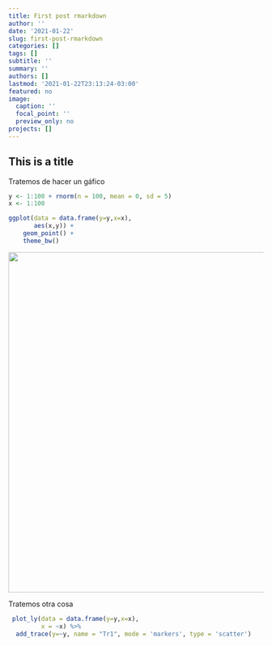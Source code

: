 ```yaml
---
title: First post rmarkdown
author: ''
date: '2021-01-22'
slug: first-post-rmarkdown
categories: []
tags: []
subtitle: ''
summary: ''
authors: []
lastmod: '2021-01-22T23:13:24-03:00'
featured: no
image:
  caption: ''
  focal_point: ''
  preview_only: no
projects: []
---
```


<script src="{{< blogdown/postref >}}index_files/htmlwidgets/htmlwidgets.js"></script>

<script src="{{< blogdown/postref >}}index_files/plotly-binding/plotly.js"></script>

<script src="{{< blogdown/postref >}}index_files/typedarray/typedarray.min.js"></script>

<script src="{{< blogdown/postref >}}index_files/jquery/jquery.min.js"></script>

<link href="{{< blogdown/postref >}}index_files/crosstalk/css/crosstalk.css" rel="stylesheet" />

<script src="{{< blogdown/postref >}}index_files/crosstalk/js/crosstalk.min.js"></script>

<link href="{{< blogdown/postref >}}index_files/plotly-htmlwidgets-css/plotly-htmlwidgets.css" rel="stylesheet" />

<script src="{{< blogdown/postref >}}index_files/plotly-main/plotly-latest.min.js"></script>

## This is a title

Tratemos de hacer un gáfico

``` r
y <- 1:100 + rnorm(n = 100, mean = 0, sd = 5)
x <- 1:100

ggplot(data = data.frame(y=y,x=x),
       aes(x,y)) +
    geom_point() +
    theme_bw()
```

<img src="{{< blogdown/postref >}}index_files/figure-html/unnamed-chunk-1-1.png" width="672" />

Tratemos otra cosa

``` r
 plot_ly(data = data.frame(y=y,x=x),
         x = ~x) %>%
  add_trace(y=~y, name = "Tr1", mode = 'markers', type = 'scatter')
```

<div id="htmlwidget-1" style="width:672px;height:480px;" class="plotly html-widget"></div>
<script type="application/json" data-for="htmlwidget-1">{"x":{"visdat":{"13183dfb111":["function () ","plotlyVisDat"]},"cur_data":"13183dfb111","attrs":{"13183dfb111":{"x":{},"alpha_stroke":1,"sizes":[10,100],"spans":[1,20],"y":{},"name":"Tr1","mode":"markers","type":"scatter","inherit":true}},"layout":{"margin":{"b":40,"l":60,"t":25,"r":10},"xaxis":{"domain":[0,1],"automargin":true,"title":"x"},"yaxis":{"domain":[0,1],"automargin":true,"title":"y"},"hovermode":"closest","showlegend":false},"source":"A","config":{"showSendToCloud":false},"data":[{"x":[1,2,3,4,5,6,7,8,9,10,11,12,13,14,15,16,17,18,19,20,21,22,23,24,25,26,27,28,29,30,31,32,33,34,35,36,37,38,39,40,41,42,43,44,45,46,47,48,49,50,51,52,53,54,55,56,57,58,59,60,61,62,63,64,65,66,67,68,69,70,71,72,73,74,75,76,77,78,79,80,81,82,83,84,85,86,87,88,89,90,91,92,93,94,95,96,97,98,99,100],"y":[4.79444764707318,-1.95768774676931,-3.91241989871038,10.5649418171778,4.14904557951151,9.71189389633554,2.66681218749501,17.6451078440691,-0.239041671779741,8.44083989075589,3.17323563948071,12.4683304147891,11.8437462348676,21.6786169372309,11.8518963738313,9.35960126738705,19.4395797106537,24.000479386354,22.1229549465483,21.078174558235,11.7838609308885,32.6499354697443,23.8569435830738,26.7411840369743,19.5370730682176,19.0001187335597,18.2006125380367,27.5218533795612,36.2442112394961,27.296049525818,29.0720866283248,27.0853540772616,40.7990871499772,42.9375378173669,36.1306768010327,35.834115364366,30.9839950147845,35.8021978919302,38.1071952713463,37.8486449001554,43.5073693560116,39.569583849117,42.421190555572,41.504979835165,49.3452452475619,40.2526367262266,41.6191301876976,48.3960352842118,38.8607945998153,55.1903580760647,53.37933599986,54.553518787467,50.6561055404239,55.8454855009053,60.5705039137162,60.693804300684,60.4586659636595,60.6773061640277,52.2476310260324,64.7695584290866,59.7398348144272,65.1621711741043,62.6232960675326,64.0278911222568,66.3166850361818,65.4622283309765,72.6639998632901,76.7630634445525,79.0783885304227,75.1175219034582,68.5557714880472,75.0251478615756,70.8137089484105,68.9338512480521,69.0702861232503,74.5496470191949,75.5887288102351,81.0729628533709,80.1933617621956,84.3086827019598,81.4300974689655,87.949915898148,76.463474220348,77.5507006761305,85.221723745095,84.6683678325178,87.2873824019778,78.2264687980714,80.1025305275506,94.4613489278565,94.8779604505204,87.414048440847,90.6081755414118,97.2746629864429,101.269733847345,96.7661197234753,98.8928241783547,96.96808406351,94.5430018354597,96.9827014149955],"name":"Tr1","mode":"markers","type":"scatter","marker":{"color":"rgba(31,119,180,1)","line":{"color":"rgba(31,119,180,1)"}},"error_y":{"color":"rgba(31,119,180,1)"},"error_x":{"color":"rgba(31,119,180,1)"},"line":{"color":"rgba(31,119,180,1)"},"xaxis":"x","yaxis":"y","frame":null}],"highlight":{"on":"plotly_click","persistent":false,"dynamic":false,"selectize":false,"opacityDim":0.2,"selected":{"opacity":1},"debounce":0},"shinyEvents":["plotly_hover","plotly_click","plotly_selected","plotly_relayout","plotly_brushed","plotly_brushing","plotly_clickannotation","plotly_doubleclick","plotly_deselect","plotly_afterplot","plotly_sunburstclick"],"base_url":"https://plot.ly"},"evals":[],"jsHooks":[]}</script>
